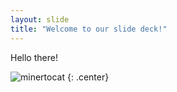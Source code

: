 ```yaml
---
layout: slide
title: "Welcome to our slide deck!"
---
```


Hello there!

![minertocat](https://octodex.github.com/images/minertocat.png)
{: .center}
